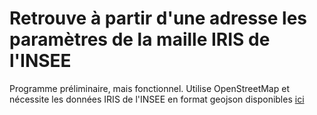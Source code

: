 # Retrouve à partir d'une adresse les paramètres de la maille IRIS de l'INSEE

Programme préliminaire, mais fonctionnel. Utilise OpenStreetMap et nécessite 
les données IRIS de l'INSEE en format geojson disponibles
[ici](https://data.opendatasoft.com/explore/dataset/iris@datailedefrance/export/)
